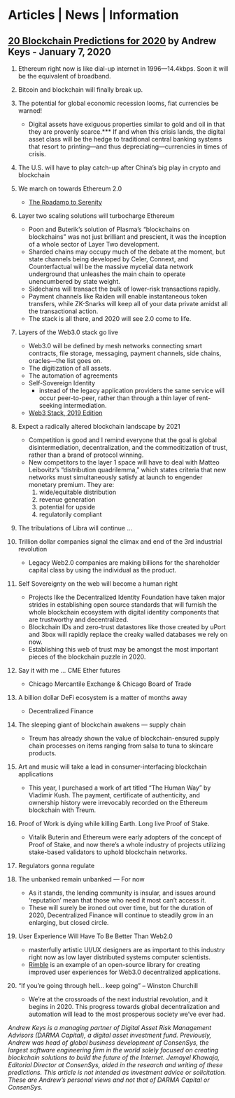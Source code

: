 # Articles | News | Information

## [20 Blockchain Predictions for 2020](https://money.com/ethereum-bitcoin-blockchain-predictions/) by Andrew Keys - January 7, 2020

1. Ethereum right now is like dial-up internet in 1996—14.4kbps. Soon it will be the equivalent of broadband.

2. Bitcoin and blockchain will finally break up.

3. The potential for global economic recession looms, fiat currencies be warned!
    - Digital assets have exiguous properties similar to gold and oil in that they are provenly scarce.*** If and when this crisis lands, the digital asset class will be the hedge to traditional central banking systems that resort to printing—and thus depreciating—currencies in times of crisis.

4. The U.S. will have to play catch-up after China’s big play in crypto and blockchain

5. We march on towards Ethereum 2.0
    - [The Roadamp to Serenity](https://consensys.net/blog/blockchain-explained/the-roadmap-to-serenity-2/)

6. Layer two scaling solutions will turbocharge Ethereum
    - Poon and Buterik’s solution of Plasma’s “blockchains on blockchains” was not just brilliant and prescient, it was the inception of a whole sector of Layer Two development.
    - Sharded chains may occupy much of the debate at the moment, but state channels being developed by Celer, Connext, and Counterfactual will be the massive mycelial data network underground that unleashes the main chain to operate unencumbered by state weight.
    - Sidechains will transact the bulk of lower-risk transactions rapidly.
    - Payment channels like Raiden will enable instantaneous token transfers, while ZK-Snarks will keep all of your data private amidst all the transactional action.
    - The stack is all there, and 2020 will see 2.0 come to life.

7. Layers of the Web3.0 stack go live
    - Web3.0 will be defined by mesh networks connecting smart contracts, file storage, messaging, payment channels, side chains, oracles—the list goes on.
    - The digitization of all assets.
    - The automation of agreements
    - Self-Sovereign Identity
      - instead of the legacy application providers the same service will occur peer-to-peer, rather than through a thin layer of rent-seeking intermediation.
    - [Web3 Stack, 2019 Edition](https://moneydotcomvip.files.wordpress.com/2020/01/v2.1bonus_5-single-chain-flat-visualization-with-companies.jpg)

8. Expect a radically altered blockchain landscape by 2021
    - Competition is good and I remind everyone that the goal is global disintermediation, decentralization, and the commoditization of trust, rather than a brand of protocol winning.
    - New competitors to the layer 1 space will have to deal with Matteo Leibovitz’s “distribution quadrilemma,” which states criteria that new networks must simultaneously satisfy at launch to engender monetary premium. They are:
      1. wide/equitable distribution
      2. revenue generation
      3. potential for upside
      4. regulatorily compliant

9. The tribulations of Libra will continue ...

10. Trillion dollar companies signal the climax and end of the 3rd industrial revolution
    - Legacy Web2.0 companies are making billions for the shareholder capital class by using the individual as the product.

11. Self Sovereignty on the web will become a human right
    - Projects like the Decentralized Identity Foundation have taken major strides in establishing open source standards that will furnish the whole blockchain ecosystem with digital identity components that are trustworthy and decentralized.
    - Blockchain IDs and zero-trust datastores like those created by uPort and 3box will rapidly replace the creaky walled databases we rely on now.
    - Establishing this web of trust may be amongst the most important pieces of the blockchain puzzle in 2020.

12. Say it with me ... CME Ether futures
    - Chicago Mercantile Exchange & Chicago Board of Trade

13. A billion dollar DeFi ecosystem is a matter of months away
    - Decentralized Finance

14. The sleeping giant of blockchain awakens — supply chain
    - Treum has already shown the value of blockchain-ensured supply chain processes on items ranging from salsa to tuna to skincare products.

15. Art and music will take a lead in consumer-interfacing blockchain applications
    - This year, I purchased a work of art titled “The Human Way” by Vladimir Kush. The payment, certificate of authenticity, and ownership history were irrevocably recorded on the Ethereum blockchain with Treum.

16. Proof of Work is dying while killing Earth. Long live Proof of Stake.
    - Vitalik Buterin and Ethereum were early adopters of the concept of Proof of Stake, and now there’s a whole industry of projects utilizing stake-based validators to uphold blockchain networks.

17. Regulators gonna regulate

18. The unbanked remain unbanked — For now
    - As it stands, the lending community is insular, and issues around ‘reputation’ mean that those who need it most can’t access it.
    - These will surely be ironed out over time, but for the duration of 2020, Decentralized Finance will continue to steadily grow in an enlarging, but closed circle.

19. User Experience Will Have To Be Better Than Web2.0
    - masterfully artistic UI/UX designers are as important to this industry right now as low layer distributed systems computer scientists.
    - [ Rimble](https://rimble.consensys.design/) is an example of an open-source library for creating improved user experiences for Web3.0 decentralized applications.

20. “If you’re going through hell… keep going” – Winston Churchill
    - We’re at the crossroads of the next industrial revolution, and it begins in 2020. This progress towards global decentralization and automation will lead to the most prosperous society we’ve ever had.

*Andrew Keys is a managing partner of Digital Asset Risk Management Advisors (DARMA Capital), a digital asset investment fund. Previously, Andrew was head of global business development of ConsenSys, the largest software engineering firm in the world solely focused on creating blockchain solutions to build the future of the Internet. Jemayel Khawaja, Editorial Director at ConsenSys, aided in the research and writing of these predictions. This article is not intended as investment advice or solicitation. These are Andrew’s personal views and not that of DARMA Capital or ConsenSys.*
